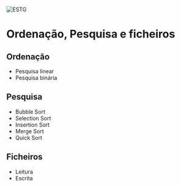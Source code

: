 ![ESTG](https://www.estg.ipp.pt/logo-ipp.png)

# Ordenação, Pesquisa e ficheiros

## Ordenação

* Pesquisa linear
* Pesquisa binária

## Pesquisa

* Bubble Sort
* Selection Sort
* Insertion Sort
* Merge Sort
* Quick Sort

## Ficheiros

* Leitura
* Escrita
